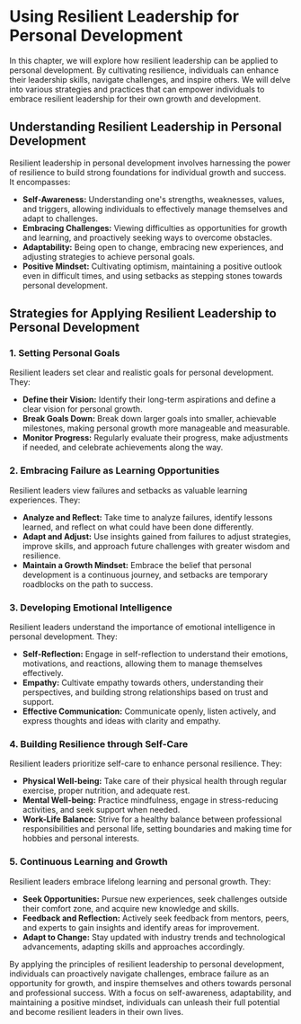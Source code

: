 Using Resilient Leadership for Personal Development
============================================================

In this chapter, we will explore how resilient leadership can be applied to personal development. By cultivating resilience, individuals can enhance their leadership skills, navigate challenges, and inspire others. We will delve into various strategies and practices that can empower individuals to embrace resilient leadership for their own growth and development.

**Understanding Resilient Leadership in Personal Development**
--------------------------------------------------------------

Resilient leadership in personal development involves harnessing the power of resilience to build strong foundations for individual growth and success. It encompasses:

* **Self-Awareness:** Understanding one's strengths, weaknesses, values, and triggers, allowing individuals to effectively manage themselves and adapt to challenges.
* **Embracing Challenges:** Viewing difficulties as opportunities for growth and learning, and proactively seeking ways to overcome obstacles.
* **Adaptability:** Being open to change, embracing new experiences, and adjusting strategies to achieve personal goals.
* **Positive Mindset:** Cultivating optimism, maintaining a positive outlook even in difficult times, and using setbacks as stepping stones towards personal development.

**Strategies for Applying Resilient Leadership to Personal Development**
------------------------------------------------------------------------

### 1. **Setting Personal Goals**

Resilient leaders set clear and realistic goals for personal development. They:

* **Define their Vision:** Identify their long-term aspirations and define a clear vision for personal growth.
* **Break Goals Down:** Break down larger goals into smaller, achievable milestones, making personal growth more manageable and measurable.
* **Monitor Progress:** Regularly evaluate their progress, make adjustments if needed, and celebrate achievements along the way.

### 2. **Embracing Failure as Learning Opportunities**

Resilient leaders view failures and setbacks as valuable learning experiences. They:

* **Analyze and Reflect:** Take time to analyze failures, identify lessons learned, and reflect on what could have been done differently.
* **Adapt and Adjust:** Use insights gained from failures to adjust strategies, improve skills, and approach future challenges with greater wisdom and resilience.
* **Maintain a Growth Mindset:** Embrace the belief that personal development is a continuous journey, and setbacks are temporary roadblocks on the path to success.

### 3. **Developing Emotional Intelligence**

Resilient leaders understand the importance of emotional intelligence in personal development. They:

* **Self-Reflection:** Engage in self-reflection to understand their emotions, motivations, and reactions, allowing them to manage themselves effectively.
* **Empathy:** Cultivate empathy towards others, understanding their perspectives, and building strong relationships based on trust and support.
* **Effective Communication:** Communicate openly, listen actively, and express thoughts and ideas with clarity and empathy.

### 4. **Building Resilience through Self-Care**

Resilient leaders prioritize self-care to enhance personal resilience. They:

* **Physical Well-being:** Take care of their physical health through regular exercise, proper nutrition, and adequate rest.
* **Mental Well-being:** Practice mindfulness, engage in stress-reducing activities, and seek support when needed.
* **Work-Life Balance:** Strive for a healthy balance between professional responsibilities and personal life, setting boundaries and making time for hobbies and personal interests.

### 5. **Continuous Learning and Growth**

Resilient leaders embrace lifelong learning and personal growth. They:

* **Seek Opportunities:** Pursue new experiences, seek challenges outside their comfort zone, and acquire new knowledge and skills.
* **Feedback and Reflection:** Actively seek feedback from mentors, peers, and experts to gain insights and identify areas for improvement.
* **Adapt to Change:** Stay updated with industry trends and technological advancements, adapting skills and approaches accordingly.

By applying the principles of resilient leadership to personal development, individuals can proactively navigate challenges, embrace failure as an opportunity for growth, and inspire themselves and others towards personal and professional success. With a focus on self-awareness, adaptability, and maintaining a positive mindset, individuals can unleash their full potential and become resilient leaders in their own lives.
